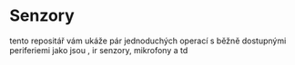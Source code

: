 # Senzory
tento repositář vám ukáže pár jednoduchých operací s běžně dostupnými  periferiemi jako jsou , ir senzory, mikrofony a td 
